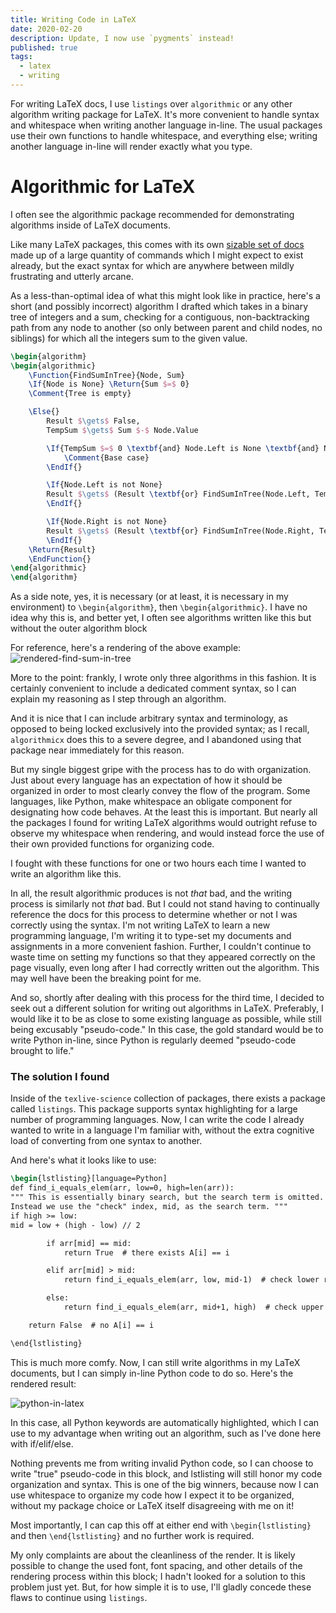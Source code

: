 ```yaml
---
title: Writing Code in LaTeX
date: 2020-02-20
description: Update, I now use `pygments` instead!
published: true
tags:
  - latex
  - writing
---
```


<!-- cut -->

For writing LaTeX docs, I use `listings` over `algorithmic` or any other
algorithm writing package for LaTeX. It's more convenient to handle syntax and
whitespace when writing another language in-line. The usual packages use their
own functions to handle whitespace, and everything else; writing another
language in-line will render exactly what you type.

# Algorithmic for LaTeX

I often see the algorithmic package recommended for demonstrating algorithms
inside of LaTeX documents.

Like many LaTeX packages, this comes with its own
[sizable set of docs](http://muug.ca/mirror/ctan/macros/latex/contrib/algorithms/algorithms.pdf)
made up of a large quantity of commands which I might expect to exist already,
but the exact syntax for which are anywhere between mildly frustrating and
utterly arcane.

As a less-than-optimal idea of what this might look like in practice, here's a
short (and possibly incorrect) algorithm I drafted which takes in a binary tree
of integers and a sum, checking for a contiguous, non-backtracking path from any
node to another (so only between parent and child nodes, no siblings) for which
all the integers sum to the given value.

```latex
\begin{algorithm}
\begin{algorithmic}
    \Function{FindSumInTree}{Node, Sum}
    \If{Node is None} \Return{Sum $=$ 0}
    \Comment{Tree is empty}

    \Else{}
        Result $\gets$ False,
        TempSum $\gets$ Sum $-$ Node.Value

        \If{TempSum $=$ 0 \textbf{and} Node.Left is None \textbf{and} Node.Right is None} \Return{True}
            \Comment{Base case}
        \EndIf{}

        \If{Node.Left is not None}
        Result $\gets$ (Result \textbf{or} FindSumInTree(Node.Left, TempSum))
        \EndIf{}

        \If{Node.Right is not None}
        Result $\gets$ (Result \textbf{or} FindSumInTree(Node.Right, TempSum))
        \EndIf{}
    \Return{Result}
    \EndFunction{}
\end{algorithmic}
\end{algorithm}
```

As a side note, yes, it is necessary (or at least, it is necessary in my
environment) to `\begin{algorithm}`, then `\begin{algorithmic}`. I have no idea
why this is, and better yet, I often see algorithms written like this but
without the outer algorithm block

For reference, here's a rendering of the above example:
![rendered-find-sum-in-tree](/assets/simplify-LaTeX/algorithmic-rendered.png)

More to the point: frankly, I wrote only three algorithms in this fashion. It is
certainly convenient to include a dedicated comment syntax, so I can explain my
reasoning as I step through an algorithm.

And it is nice that I can include arbitrary syntax and terminology, as opposed
to being locked exclusively into the provided syntax; as I recall,
`algorithmicx` does this to a severe degree, and I abandoned using that package
near immediately for this reason.

But my single biggest gripe with the process has to do with organization. Just
about every language has an expectation of how it should be organized in order
to most clearly convey the flow of the program. Some languages, like Python,
make whitespace an obligate component for designating how code behaves. At the
least this is important. But nearly all the packages I found for writing LaTeX
algorithms would outright refuse to observe my whitespace when rendering, and
would instead force the use of their own provided functions for organizing code.

I fought with these functions for one or two hours each time I wanted to write
an algorithm like this.

In all, the result algorithmic produces is not _that_ bad, and the writing
process is similarly not _that_ bad. But I could not stand having to continually
reference the docs for this process to determine whether or not I was correctly
using the syntax. I'm not writing LaTeX to learn a new programming language, I'm
writing it to type-set my documents and assignments in a more convenient
fashion. Further, I couldn't continue to waste time on setting my functions so
that they appeared correctly on the page visually, even long after I had
correctly written out the algorithm. This may well have been the breaking point
for me.

And so, shortly after dealing with this process for the third time, I decided to
seek out a different solution for writing out algorithms in LaTeX. Preferably, I
would like it to be as close to some existing language as possible, while still
being excusably "pseudo-code." In this case, the gold standard would be to write
Python in-line, since Python is regularly deemed "pseudo-code brought to life."

### The solution I found

Inside of the `texlive-science` collection of packages, there exists a package
called `listings`. This package supports syntax highlighting for a large number
of programming languages. Now, I can write the code I already wanted to write in
a language I'm familiar with, without the extra cognitive load of converting
from one syntax to another.

And here's what it looks like to use:

```latex
\begin{lstlisting}[language=Python]
def find_i_equals_elem(arr, low=0, high=len(arr)):
""" This is essentially binary search, but the search term is omitted.
Instead we use the "check" index, mid, as the search term. """
if high >= low:
mid = low + (high - low) // 2

        if arr[mid] == mid:
            return True  # there exists A[i] == i

        elif arr[mid] > mid:
            return find_i_equals_elem(arr, low, mid-1)  # check lower range

        else:
            return find_i_equals_elem(arr, mid+1, high)  # check upper range

    return False  # no A[i] == i

\end{lstlisting}
```

This is much more comfy. Now, I can still write algorithms in my LaTeX
documents, but I can simply in-line Python code to do so. Here's the rendered
result:

![python-in-latex](/assets/simplify-LaTeX/python-latex.png)

In this case, all Python keywords are automatically highlighted, which I can use
to my advantage when writing out an algorithm, such as I've done here with
if/elif/else.

Nothing prevents me from writing invalid Python code, so I can choose to write
"true" pseudo-code in this block, and lstlisting will still honor my code
organization and syntax. This is one of the big winners, because now I can use
whitespace to organize my code how I expect it to be organized, without my
package choice or LaTeX itself disagreeing with me on it!

Most importantly, I can cap this off at either end with `\begin{lstlisting}` and
then `\end{lstlisting}` and no further work is required.

My only complaints are about the cleanliness of the render. It is likely
possible to change the used font, font spacing, and other details of the
rendering process within this block; I hadn't looked for a solution to this
problem just yet. But, for how simple it is to use, I'll gladly concede these
flaws to continue using `listings`.
